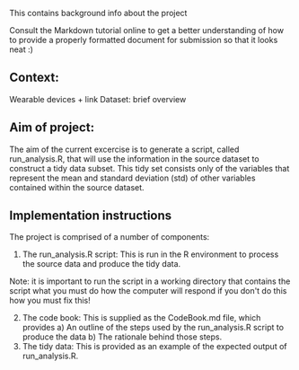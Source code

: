 This contains background info about the project

Consult the Markdown tutorial online to get a better understanding of how to provide a properly formatted document for submission so that it looks neat :)

## Context:
 Wearable devices + link
 Dataset: brief overview
 
## Aim of project:
The aim of the current excercise is to generate a script, called run_analysis.R, that will use the information in the source dataset to construct a tidy data subset. This tidy set consists only of the variables that represent the mean and standard deviation (std) of other variables contained within the source dataset.

## Implementation instructions
The project is comprised of a number of components:
1) The run_analysis.R script: This is run in the R environment to process the source data and produce the tidy data.

Note: it is important to run the script in a working directory that contains the script
 what you must do
 how the computer will respond if you don't do this
 how you must fix this!

2) The code book: This is supplied as the CodeBook.md file, which provides
    a) An outline of the steps used by the run_analysis.R script to produce the data 
    b) The rationale behind those steps.
3) The tidy data: This is provided as an example of the expected output of run_analysis.R.

